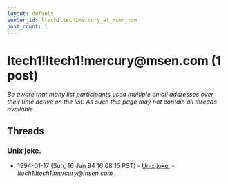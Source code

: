 ```yaml
---
layout: default
sender_id: ltech1ltech1mercury_at_msen_com
post_count: 1
---
```


# ltech1!ltech1!mercury<span>@</span>msen.com (1 post)

_Be aware that many list participants used multiple email addresses over their time active on the list. As such this page may not contain all threads available._

## Threads

### Unix joke.
+ 1994-01-17 (Sun, 16 Jan 94 16:08:15 PST) - [Unix joke.](/archive/1994/01/d489b8d64971c18a6fd8806438bfd0926ed9ebad3d8941c0a5ab1ba50f7d4410) - _ltech1!ltech1!mercury@msen.com_

